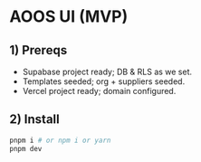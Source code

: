 # AOOS UI (MVP)

## 1) Prereqs
- Supabase project ready; DB & RLS as we set.
- Templates seeded; org + suppliers seeded.
- Vercel project ready; domain configured.

## 2) Install
```bash
pnpm i # or npm i or yarn
pnpm dev


